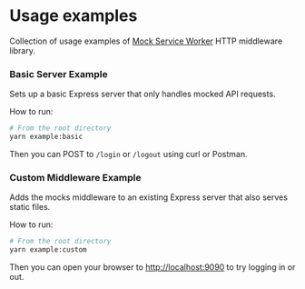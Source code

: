 # Usage examples

Collection of usage examples of [Mock Service Worker](https://github.com/mswjs/msw) HTTP middleware library.

### Basic Server Example

Sets up a basic Express server that only handles mocked API requests.

How to run:

```bash
# From the root directory
yarn example:basic
```

Then you can POST to `/login` or `/logout` using curl or Postman.

### Custom Middleware Example

Adds the mocks middleware to an existing Express server that also serves static files.

How to run:

```bash
# From the root directory
yarn example:custom
```

Then you can open your browser to [http://localhost:9090](http://localhost:9090) to try logging in or out.
